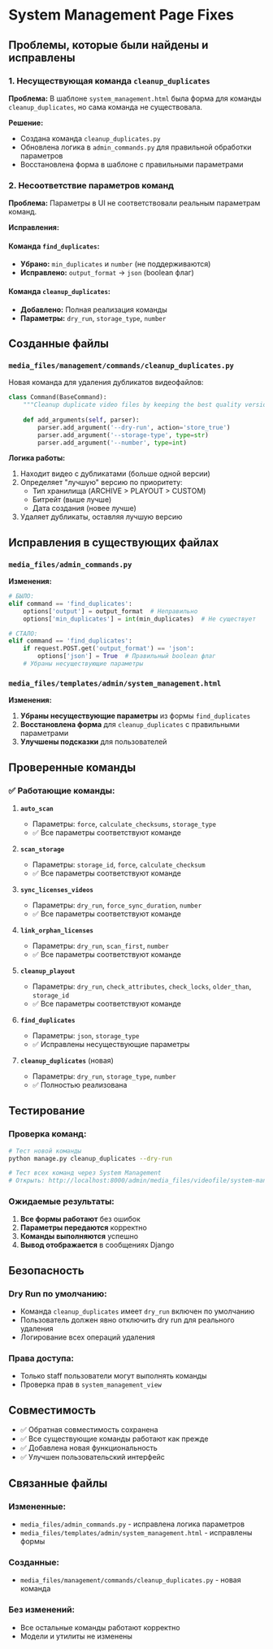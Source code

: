 # System Management Page Fixes

## Проблемы, которые были найдены и исправлены

### 1. **Несуществующая команда `cleanup_duplicates`**

**Проблема:** В шаблоне `system_management.html` была форма для команды `cleanup_duplicates`, но сама команда не существовала.

**Решение:** 
- Создана команда `cleanup_duplicates.py`
- Обновлена логика в `admin_commands.py` для правильной обработки параметров
- Восстановлена форма в шаблоне с правильными параметрами

### 2. **Несоответствие параметров команд**

**Проблема:** Параметры в UI не соответствовали реальным параметрам команд.

**Исправления:**

#### Команда `find_duplicates`:
- **Убрано:** `min_duplicates` и `number` (не поддерживаются)
- **Исправлено:** `output_format` → `json` (boolean флаг)

#### Команда `cleanup_duplicates`:
- **Добавлено:** Полная реализация команды
- **Параметры:** `dry_run`, `storage_type`, `number`

## Созданные файлы

### `media_files/management/commands/cleanup_duplicates.py`

Новая команда для удаления дубликатов видеофайлов:

```python
class Command(BaseCommand):
    """Cleanup duplicate video files by keeping the best quality version."""
    
    def add_arguments(self, parser):
        parser.add_argument('--dry-run', action='store_true')
        parser.add_argument('--storage-type', type=str)
        parser.add_argument('--number', type=int)
```

**Логика работы:**
1. Находит видео с дубликатами (больше одной версии)
2. Определяет "лучшую" версию по приоритету:
   - Тип хранилища (ARCHIVE > PLAYOUT > CUSTOM)
   - Битрейт (выше лучше)
   - Дата создания (новее лучше)
3. Удаляет дубликаты, оставляя лучшую версию

## Исправления в существующих файлах

### `media_files/admin_commands.py`

**Изменения:**
```python
# БЫЛО:
elif command == 'find_duplicates':
    options['output'] = output_format  # Неправильно
    options['min_duplicates'] = int(min_duplicates)  # Не существует

# СТАЛО:
elif command == 'find_duplicates':
    if request.POST.get('output_format') == 'json':
        options['json'] = True  # Правильный boolean флаг
    # Убраны несуществующие параметры
```

### `media_files/templates/admin/system_management.html`

**Изменения:**
1. **Убраны несуществующие параметры** из формы `find_duplicates`
2. **Восстановлена форма** для `cleanup_duplicates` с правильными параметрами
3. **Улучшены подсказки** для пользователей

## Проверенные команды

### ✅ Работающие команды:

1. **`auto_scan`**
   - Параметры: `force`, `calculate_checksums`, `storage_type`
   - ✅ Все параметры соответствуют команде

2. **`scan_storage`**
   - Параметры: `storage_id`, `force`, `calculate_checksum`
   - ✅ Все параметры соответствуют команде

3. **`sync_licenses_videos`**
   - Параметры: `dry_run`, `force_sync_duration`, `number`
   - ✅ Все параметры соответствуют команде

4. **`link_orphan_licenses`**
   - Параметры: `dry_run`, `scan_first`, `number`
   - ✅ Все параметры соответствуют команде

5. **`cleanup_playout`**
   - Параметры: `dry_run`, `check_attributes`, `check_locks`, `older_than`, `storage_id`
   - ✅ Все параметры соответствуют команде

6. **`find_duplicates`**
   - Параметры: `json`, `storage_type`
   - ✅ Исправлены несуществующие параметры

7. **`cleanup_duplicates`** (новая)
   - Параметры: `dry_run`, `storage_type`, `number`
   - ✅ Полностью реализована

## Тестирование

### Проверка команд:

```bash
# Тест новой команды
python manage.py cleanup_duplicates --dry-run

# Тест всех команд через System Management
# Открыть: http://localhost:8000/admin/media_files/videofile/system-management/
```

### Ожидаемые результаты:

1. **Все формы работают** без ошибок
2. **Параметры передаются** корректно
3. **Команды выполняются** успешно
4. **Вывод отображается** в сообщениях Django

## Безопасность

### Dry Run по умолчанию:
- Команда `cleanup_duplicates` имеет `dry_run` включен по умолчанию
- Пользователь должен явно отключить dry run для реального удаления
- Логирование всех операций удаления

### Права доступа:
- Только staff пользователи могут выполнять команды
- Проверка прав в `system_management_view`

## Совместимость

- ✅ Обратная совместимость сохранена
- ✅ Все существующие команды работают как прежде
- ✅ Добавлена новая функциональность
- ✅ Улучшен пользовательский интерфейс

## Связанные файлы

### Измененные:
- `media_files/admin_commands.py` - исправлена логика параметров
- `media_files/templates/admin/system_management.html` - исправлены формы

### Созданные:
- `media_files/management/commands/cleanup_duplicates.py` - новая команда

### Без изменений:
- Все остальные команды работают корректно
- Модели и утилиты не изменены
